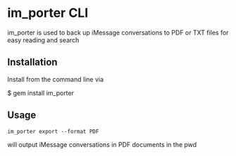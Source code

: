 # im_porter CLI

im_porter is used to back up iMessage conversations to PDF or TXT files for easy reading and search

## Installation

Install from the command line via

  $ gem install im_porter

## Usage

```im_porter export --format PDF``` 

will output iMessage conversations in PDF documents in the pwd
